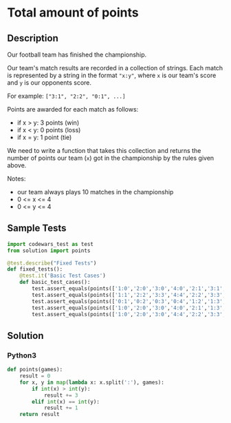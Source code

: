 # Total amount of points


## Description
Our football team has finished the championship.

Our team's match results are recorded in a collection of strings. Each match is represented by a string in the format `"x:y"`, where `x` is our team's score and `y` is our opponents score.

For example: `["3:1", "2:2", "0:1", ...]`

Points are awarded for each match as follows:

-   if x > y: 3 points (win)
-   if x < y: 0 points (loss)
-   if x = y: 1 point (tie)

We need to write a function that takes this collection and returns the number of points our team (`x`) got in the championship by the rules given above.

Notes:

-   our team always plays 10 matches in the championship
-   0 <= x <= 4
-   0 <= y <= 4


## Sample Tests
```python
import codewars_test as test
from solution import points

@test.describe("Fixed Tests")
def fixed_tests():
    @test.it('Basic Test Cases')
    def basic_test_cases():
        test.assert_equals(points(['1:0','2:0','3:0','4:0','2:1','3:1','4:1','3:2','4:2','4:3']), 30)
        test.assert_equals(points(['1:1','2:2','3:3','4:4','2:2','3:3','4:4','3:3','4:4','4:4']), 10)
        test.assert_equals(points(['0:1','0:2','0:3','0:4','1:2','1:3','1:4','2:3','2:4','3:4']), 0)
        test.assert_equals(points(['1:0','2:0','3:0','4:0','2:1','1:3','1:4','2:3','2:4','3:4']), 15)
        test.assert_equals(points(['1:0','2:0','3:0','4:4','2:2','3:3','1:4','2:3','2:4','3:4']), 12)
```


## Solution
### Python3
```python
def points(games):
    result = 0
    for x, y in map(lambda x: x.split(':'), games):
        if int(x) > int(y):
            result += 3
        elif int(x) == int(y):
            result += 1
    return result
```
